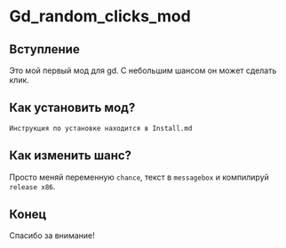 # Gd_random_clicks_mod

## Вступление
Это мой первый мод для gd. С небольшим шансом он может сделать клик. 

## Как установить мод?
    Инструкция по установке находится в Install.md
    
## Как изменить шанс?
   Просто меняй переменную ```chance```, текст в ```messagebox``` и компилируй ```release x86```.

## Конец

Спасибо за внимание!
